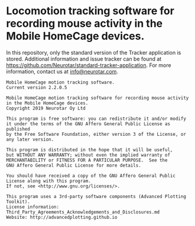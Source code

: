 # Locomotion tracking software for recording mouse activity in the Mobile HomeCage devices.

In this repository, only the standard version of the Tracker application is stored. 
Additional information and issue tracker can be found at 
https://github.com/Neurotar/standard-tracker-application. 
For more information, contact us at info@neurotar.com.

```
Mobile HomeCage motion tracking software.
Current version 2.2.0.5

Mobile HomeCage motion tracking software for recording mouse activity
in the Mobile HomeCage devices.
Copyright 2019 Neurotar Oy Ltd

This program is free software: you can redistribute it and/or modify
it under the terms of the GNU Affero General Public License as published
by the Free Software Foundation, either version 3 of the License, or
any later version.

This program is distributed in the hope that it will be useful,
but WITHOUT ANY WARRANTY; without even the implied warranty of
MERCHANTABILITY or FITNESS FOR A PARTICULAR PURPOSE.  See the
GNU Affero General Public License for more details.

You should have received a copy of the GNU Affero General Public License along with this program.
If not, see <http://www.gnu.org/licenses/>.

This program uses a 3rd-party software components (Advanced Plotting Toolkit).
License information: Third_Party_Agreements_Acknowledgements_and_Disclosures.md
Website: http://advancedplotting.github.io
```